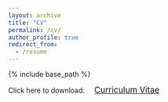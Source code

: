 ```yaml
---
layout: archive
title: "CV"
permalink: /cv/
author_profile: true
redirect_from:
  - /resume
---
```


{% include base_path %}

<span style="font-size: 100%;">Click here to download: &nbsp;&nbsp;&nbsp;</span> <a href="{{base.url}}/assets/img/cv-Robert.pdf" target="_blank" class="btn btn-success"><span style="font-size: 120%;">Curriculum Vitae</span></a>
